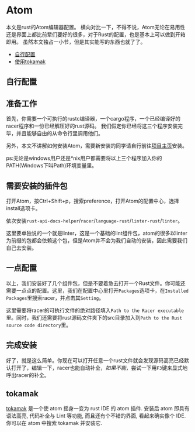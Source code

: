 # Atom
本文是rust的Atom编辑器配置。
横向对比一下，不得不说，Atom无论在易用性还是界面上都比前辈们要好的很多，对于Rust的配置，也是基本上可以做到开箱即用。
虽然本文独占一小节，但是其实能写的东西也就了了。

- [自行配置](#自行配置)
- [使用tokamak](#tokamak)

## 自行配置

## 准备工作

首先，你需要一个可执行的rustc编译器，一个cargo程序，一个已经编译好的racer程序和一份已经解压好的rust源码。
我们假定你已经将这三个程序安装完毕，并且能够自由的从命令行里调用他们。

另外，本文不讲解如何安装Atom，需要新安装的同学请自行前往[项目主页](https://github.com/atom/atom)安装。

ps:无论是windows用户还是*nix用户都需要将以上三个程序加入你的PATH(Windows下叫Path)环境变量里。

## 需要安装的插件包

打开Atom，按Ctrl+Shift+p，搜索preference，打开Atom的配置中心，选择install选项卡。

依次安装`rust-api-docs-helper`/`racer`/`language-rust`/`linter-rust`/`linter`。

这里要单独说的一个就是linter，这是一个基础的lint组件包，atom的很多以linter为前缀的包都会依赖这个包，但是Atom并不会为我们自动的安装，因此需要我们自己去安装。

## 一点配置

以上，我们安装好了几个组件包，但是不要着急去打开一个Rust文件。你可能还需要一点点的配置。这里，我们在配置中心里打开`Packages`选项卡，在`Installed Packages`里搜索racer，并点击其`Setting`。

这里需要将racer的可执行文件的绝对路径填入`Path to the Racer executable`里。同时，我们还需要将rust源码文件夹下的src目录加入到`Path to the Rust source code directory`里。

## 完成安装

好了，就是这么简单。你现在可以打开任意一个rust文件就会发现源码高亮已经默认打开了，编辑一下，racer也能自动补全，*如果不能*，尝试一下用`F3`键来显式地呼出racer的补全。

## tokamak

[tokamak](https://github.com/vertexclique/tokamak) 是一个使 atom 摇身一变为 rust IDE 的 atom 插件. 安装后 atom 即具有语法高亮, 代码补全与 Lint 等功能, 而且还有个不错的界面, 看起来确实像个 IDE. 你可以在 atom 中搜索 tokamak 并安装它.
